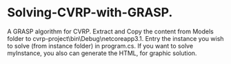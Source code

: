 # Solving-CVRP-with-GRASP.
A GRASP algorithm for CVRP.
Extract and Copy the content from Models folder to cvrp-project\bin\Debug\netcoreapp3.1.
Entry the instance you wish to solve (from instance folder) in program.cs.
If you want to solve myInstance, you also can generate the HTML, for graphic solution.
